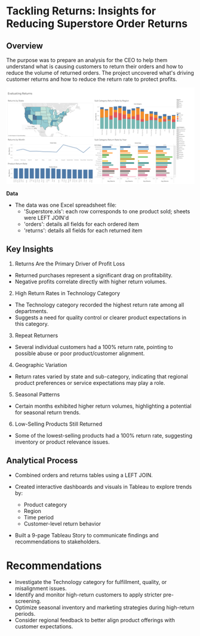# Tackling Returns: Insights for Reducing Superstore Order Returns 

## Overview 
The purpose was to prepare an analysis for the CEO to help them understand what is causing customers to return their orders and how to reduce the volume of returned orders. The project uncovered what's driving customer returns and how to reduce the return rate to protect profits.

![Returns Dashboard](https://github.com/Parkerjcow/Data_projects_Tripleten/blob/Tackling-Returns-Insights-for-Reducing-Superstore-Order-Returns/Evaluating%20Returns.png?raw=true)

**Data**
- The data was one Excel spreadsheet file:
  - 'Superstore.xls': each row corresponds to one product sold; sheets were LEFT JOIN'd
  - 'orders': details all fields for each ordered item
  - 'returns': details all fields for each returned item

## Key Insights
1. Returns Are the Primary Driver of Profit Loss
 - Returned purchases represent a significant drag on profitability.
 - Negative profits correlate directly with higher return volumes.

2. High Return Rates in Technology Category
 - The Technology category recorded the highest return rate among all departments.
 - Suggests a need for quality control or clearer product expectations in this category.

3. Repeat Returners
 - Several individual customers had a 100% return rate, pointing to possible abuse or poor product/customer alignment.

4. Geographic Variation
 - Return rates varied by state and sub-category, indicating that regional product preferences or service expectations may play a role.

5. Seasonal Patterns
 - Certain months exhibited higher return volumes, highlighting a potential for seasonal return trends.

6. Low-Selling Products Still Returned
 - Some of the lowest-selling products had a 100% return rate, suggesting inventory or product relevance issues.

## Analytical Process
- Combined orders and returns tables using a LEFT JOIN.
- Created interactive dashboards and visuals in Tableau to explore trends by:
   - Product category
   - Region
   - Time period
   - Customer-level return behavior

- Built a 9-page Tableau Story to communicate findings and recommendations to stakeholders.

# Recommendations
- Investigate the Technology category for fulfillment, quality, or misalignment issues.
- Identify and monitor high-return customers to apply stricter pre-screening.
- Optimize seasonal inventory and marketing strategies during high-return periods.
- Consider regional feedback to better align product offerings with customer expectations.


